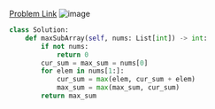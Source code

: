 [Problem Link](https://leetcode.com/problems/maximum-subarray/)
![image](https://user-images.githubusercontent.com/11685096/148693210-c8e83fab-90cc-4b71-9173-9837a8c8e301.png)

```python
class Solution:
    def maxSubArray(self, nums: List[int]) -> int:
        if not nums:
            return 0
        cur_sum = max_sum = nums[0]
        for elem in nums[1:]:
            cur_sum = max(elem, cur_sum + elem)
            max_sum = max(max_sum, cur_sum)
        return max_sum
        
```
